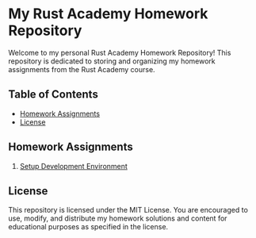 # My Rust Academy Homework Repository

Welcome to my personal Rust Academy Homework Repository! This repository is dedicated to storing and organizing my homework assignments from the Rust Academy course.

## Table of Contents

- [Homework Assignments](#homework-assignments)
- [License](#license)

## Homework Assignments

1. [Setup Development Environment](hello_world/homework.md)

## License
This repository is licensed under the MIT License. You are encouraged to use, modify, and distribute my homework solutions and content for educational purposes as specified in the license.

